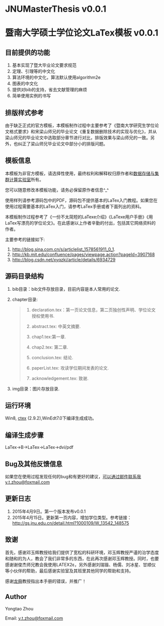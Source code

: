 JNUMasterThesis v0.0.1
==============================
暨南大学硕士学位论文LaTex模板 v0.0.1
==============================

目前提供的功能
--------------------------------------------
1. 基本实现了暨大毕业论文要求规范
2. 定理、引理等的中文化
4. 算法环境的中文化，算法默认使用algorithm2e
5. 图表的中文化
6. 提供对bib的支持，省去文献管理的麻烦
7. 简单使用实例的书写

排版样式参考
-----------------------------------------------
由于缺乏正式的官方模板，本模板制作过程中主要参考了《暨南大学研究生学位论文格式要求》和宋梁山师兄的毕业论文《重复数据删除技术的实现与优化》，并从梁山师兄的毕业论文中选取部分章节进行对比，排版效果与梁山师兄的一致。另外，也纠正了梁山师兄毕业论文中部分小的排版问题。

模板信息
-------------------
本模板为非官方模板，请选择性使用，最终权利和解释权归原作者和[数据存储与集群计算实验室](http://dsc.jnu.edu.cn)所有。

您可以随意修改本模板功能，请务必保留原作者信息^_^

使用样列请参考源码包中的PDF，源码包不提供基本的LaTex入门教程。如果您在使用过程需要基本的LaTex入门，请参考LaTex手册或者下面列出的资料。

本模板制作过程参考了《一份不太简短的LaTexe介绍》《LaTexe用户手册》《用LaTex写漂亮的学位论文》。在此感谢以上作者辛勤的付出，包括其它网络资料的作者。

主要参考的链接如下:

1.  http://blog.sina.com.cn/s/articlelist_1578561911_0_1.
2.  http://kb.mit.edu/confluence/pages/viewpage.action?pageId=3907168
3.  http://blog.csdn.net/xyqzki/article/details/6934729

源码目录结构
--------------------------------------------------------
1. bib目录：bib文件存放目录，目前内容是本人常用的论文.
2. chapter目录:

    > 1) declaration.tex：第一页论文信息，第二页独创性声明、学位论文授权使用书.
    >
    > 2) abstract.tex: 中英文摘要. 
    >
    > 3) chap1.tex:第一章.
    >
    > 4) chap2.tex: 第二章.
    >
    > 5) conclusion.tex: 结论.
    >
    > 6) paperList.tex: 攻读学位期间发表的论文.
    >
    > 7) acknowledgement.tex: 致谢.

3. img目录：图片存放目录.

运行环境
---------------------------
Win8, [ctex](http://www.ctex.org/HomePage) (2.9.2),WinEdt7.0下编译生成成功。


编译生成步骤
----------------------------
LaTex->B->LaTex->LaTex->dvi/pdf

Bug及其他反馈信息
-----------------------------------------
如果您在使用过程发现任何的bug和有更好的建议，可以通过邮件联系我y.t.zhou@foxmail.com

更新日志
-----------------------
1. 2015年4月9日。第一个版本发布v0.0.1
2. 2015年4月15日。更新第一页内容，增加学位类型。参考链接：http://gs.jnu.edu.cn/detail.html?1000109/W_13542_148575

致谢
---------------------------
首先，感谢邓玉辉教授给我们提供了宽松的科研环境，邓玉辉教授严谨的治学态度和随和的为人，教会了我们非常多的东西，在此再次感谢邓玉辉教授。同时，也要感谢谢俊杰师兄教会我使用LATEX2ε，另外感谢刘瑞锴、杨儒、刘冰星、甘顺仪等小伙伴的帮助，最后感谢实验室及其班里其他同学的帮助和支持。

感谢[龙舜](http://mint.jnu.edu.cn:81/shun/)教授指出本手册的错误，并推广！

Author
-------------------
Yongtao Zhou

Email: y.t.zhou@foxmail.com
